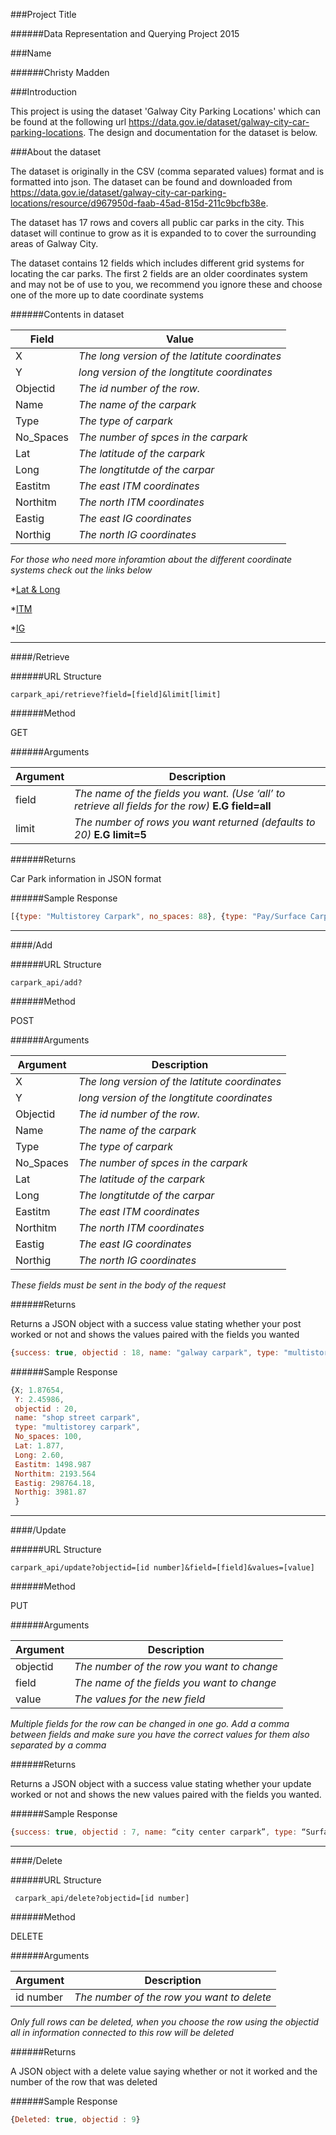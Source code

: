 ###Project Title

######Data Representation and Querying Project 2015

###Name

######Christy Madden

###Introduction

This project is using the dataset 'Galway City Parking Locations' which can be found at the following url https://data.gov.ie/dataset/galway-city-car-parking-locations. The design and documentation for the dataset is below.

###About the dataset

The dataset is originally in the CSV (comma separated values) format and is formatted into json. The dataset can be found and downloaded from https://data.gov.ie/dataset/galway-city-car-parking-locations/resource/d967950d-faab-45ad-815d-211c9bcfb38e.

The dataset has 17 rows and covers all public car parks in the city. This dataset will continue to grow as it is expanded to to cover the surrounding areas of Galway City. 

The dataset contains 12 fields which includes different grid systems for locating the car parks.
The first 2 fields are an older coordinates system and may not be of use to you, we recommend you ignore these and choose one of the more up to date coordinate systems

######Contents in dataset

|Field|Value|
|---|---|
| X |  *The long version of the latitute coordinates*|
|Y| *long version of the longtitute coordinates*|
| Objectid |  *The id number of the row.*|
|Name| *The name of the carpark*|
| Type |  *The type of carpark*|
|No_Spaces| *The number of spces in the carpark*|
| Lat |  *The latitude of the carpark*|
|Long| *The longtitutde of the carpar*|
| Eastitm |  *The east ITM coordinates*|
|Northitm| *The north ITM coordinates*|
| Eastig |  *The east IG coordinates*|
|Northig| *The north IG coordinates*|

*For those who need more inforamtion about the different coordinate systems check out the links below*

*[Lat & Long](https://www.learner.org/jnorth/tm/LongitudeIntro.html)

*[ITM](https://en.wikipedia.org/wiki/Irish_Transverse_Mercator)

*[IG](https://en.wikipedia.org/wiki/Irish_grid_reference_system)

---

####/Retrieve

######URL Structure 

    carpark_api/retrieve?field=[field]&limit[limit]

######Method

GET 

######Arguments 

|Argument|Description|
|---|---|
| field |  *The name of the fields you want. (Use ‘all’ to retrieve all fields for the row)* **E.G field=all**|
|limit| *The number of rows you want returned (defaults to 20)* **E.G limit=5**|

######Returns

Car Park information in JSON format

######Sample Response

```javascript
[{type: "Multistorey Carpark", no_spaces: 88}, {type: "Pay/Surface Carpark", no_spaces: 100}]
```

---

####/Add

######URL Structure 

    carpark_api/add?
    
######Method

POST

######Arguments

|Argument|Description|
|---|---|
| X |  *The long version of the latitute coordinates*|
|Y| *long version of the longtitute coordinates*|
| Objectid |  *The id number of the row.*|
|Name| *The name of the carpark*|
| Type |  *The type of carpark*|
|No_Spaces| *The number of spces in the carpark*|
| Lat |  *The latitude of the carpark*|
|Long| *The longtitutde of the carpar*|
| Eastitm |  *The east ITM coordinates*|
|Northitm| *The north ITM coordinates*|
| Eastig |  *The east IG coordinates*|
|Northig| *The north IG coordinates*|

*These fields must be sent in the body of the request*

######Returns

Returns a JSON object with a success value stating whether your post worked or not and shows the values paired with the fields you wanted

```javascript
{success: true, objectid : 18, name: "galway carpark", type: "multistorey carpark"}
```

######Sample Response

```javascript
{X; 1.87654, 
 Y: 2.45986, 
 objectid : 20, 
 name: "shop street carpark", 
 type: "multistorey carpark",
 No_spaces: 100,
 Lat: 1.877,
 Long: 2.60,
 Eastitm: 1498.987
 Northitm: 2193.564
 Eastig: 298764.18,
 Northig: 3981.87
 }
```

---

####/Update

######URL Structure 

    carpark_api/update?objectid=[id number]&field=[field]&values=[value]
    
######Method

PUT

######Arguments

|Argument|Description|
|---|---|
| objectid  |  *The number of the row you want to change*|
|field | *The name of the fields you want to change*|
|value  | *The values for the new field*|

*Multiple fields for the row can be changed in one go. Add a comma between fields and make sure you have the correct values for them also separated by a comma*

######Returns

Returns a JSON object with a success value stating whether your update worked or not and shows the new values paired with the fields you wanted.

######Sample Response

```javascript
{success: true, objectid : 7, name: “city center carpark”, type: “Surface Carpark (free parking)”}
```

---

####/Delete

######URL Structure

     carpark_api/delete?objectid=[id number]
     
######Method

DELETE 

######Arguments

|Argument|Description|
|---|---|
| id number  |  *The number of the row you want to delete*|

*Only full rows can be deleted, when you choose the row using the objectid all in information connected to this row will be deleted*

######Returns

A JSON object with a delete value saying whether or not it worked and the number of the row that was deleted

######Sample Response

```javascript
{Deleted: true, objectid : 9}
```







